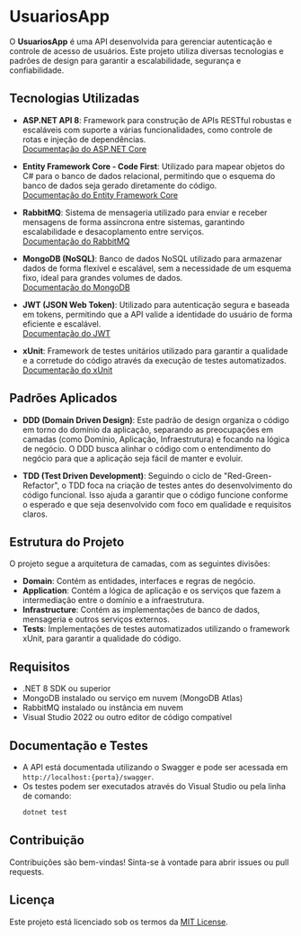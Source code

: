 # UsuariosApp

O **UsuariosApp** é uma API desenvolvida para gerenciar autenticação e controle de acesso de usuários. Este projeto utiliza diversas tecnologias e padrões de design para garantir a escalabilidade, segurança e confiabilidade.

## Tecnologias Utilizadas

- **ASP.NET API 8**: Framework para construção de APIs RESTful robustas e escaláveis com suporte a várias funcionalidades, como controle de rotas e injeção de dependências.  
  [Documentação do ASP.NET Core](https://learn.microsoft.com/aspnet/core)

- **Entity Framework Core - Code First**: Utilizado para mapear objetos do C# para o banco de dados relacional, permitindo que o esquema do banco de dados seja gerado diretamente do código.  
  [Documentação do Entity Framework Core](https://learn.microsoft.com/ef/core/)

- **RabbitMQ**: Sistema de mensageria utilizado para enviar e receber mensagens de forma assíncrona entre sistemas, garantindo escalabilidade e desacoplamento entre serviços.  
  [Documentação do RabbitMQ](https://www.rabbitmq.com/documentation.html)

- **MongoDB (NoSQL)**: Banco de dados NoSQL utilizado para armazenar dados de forma flexível e escalável, sem a necessidade de um esquema fixo, ideal para grandes volumes de dados.  
  [Documentação do MongoDB](https://www.mongodb.com/docs/)

- **JWT (JSON Web Token)**: Utilizado para autenticação segura e baseada em tokens, permitindo que a API valide a identidade do usuário de forma eficiente e escalável.  
  [Documentação do JWT](https://jwt.io/introduction)

- **xUnit**: Framework de testes unitários utilizado para garantir a qualidade e a corretude do código através da execução de testes automatizados.  
  [Documentação do xUnit](https://xunit.net/)

## Padrões Aplicados

- **DDD (Domain Driven Design)**: Este padrão de design organiza o código em torno do domínio da aplicação, separando as preocupações em camadas (como Domínio, Aplicação, Infraestrutura) e focando na lógica de negócio. O DDD busca alinhar o código com o entendimento do negócio para que a aplicação seja fácil de manter e evoluir.

- **TDD (Test Driven Development)**: Seguindo o ciclo de "Red-Green-Refactor", o TDD foca na criação de testes antes do desenvolvimento do código funcional. Isso ajuda a garantir que o código funcione conforme o esperado e que seja desenvolvido com foco em qualidade e requisitos claros.

## Estrutura do Projeto

O projeto segue a arquitetura de camadas, com as seguintes divisões:

- **Domain**: Contém as entidades, interfaces e regras de negócio.
- **Application**: Contém a lógica de aplicação e os serviços que fazem a intermediação entre o domínio e a infraestrutura.
- **Infrastructure**: Contém as implementações de banco de dados, mensageria e outros serviços externos.
- **Tests**: Implementações de testes automatizados utilizando o framework xUnit, para garantir a qualidade do código.

## Requisitos

- .NET 8 SDK ou superior
- MongoDB instalado ou serviço em nuvem (MongoDB Atlas)
- RabbitMQ instalado ou instância em nuvem
- Visual Studio 2022 ou outro editor de código compatível

## Documentação e Testes

- A API está documentada utilizando o Swagger e pode ser acessada em `http://localhost:{porta}/swagger`.
- Os testes podem ser executados através do Visual Studio ou pela linha de comando:
    ```bash
    dotnet test
    ```

## Contribuição

Contribuições são bem-vindas! Sinta-se à vontade para abrir issues ou pull requests.

## Licença

Este projeto está licenciado sob os termos da [MIT License](LICENSE).


